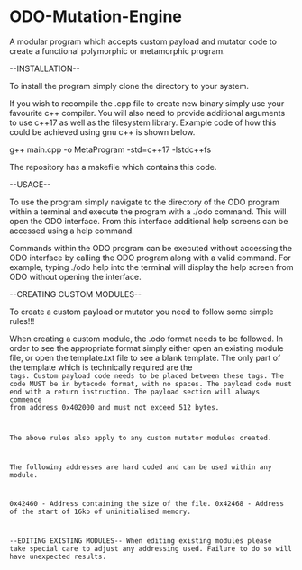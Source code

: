 # ODO-Mutation-Engine
A modular program which accepts custom payload and mutator code to create a functional polymorphic or metamorphic program.

--INSTALLATION--

To install the program simply clone the directory to your system. 

If you wish to recompile the .cpp file to create new binary simply use your favourite c++ compiler. You will also need to provide additional arguments to use c++17 as well as the filesystem library. Example code of how this could be achieved using gnu c++ is shown below.

g++ main.cpp -o MetaProgram -std=c++17 -lstdc++fs

The repository has a makefile which contains this code.


--USAGE--

To use the program simply navigate to the directory of the ODO program within a terminal and execute the program with a ./odo command. This will open the ODO interface. From this interface additional help screens can be accessed using a help command.

Commands within the ODO program can be executed without accessing the ODO interface by calling the ODO program along with a valid command. For example, typing ./odo help into the terminal will display the help screen from ODO without opening the interface.


--CREATING CUSTOM MODULES--

To create a custom payload or mutator you need to follow some simple rules!!!

When creating a custom module, the .odo format needs to be followed. In order to see the appropriate format simply either open an existing module file, or open the template.txt file to see a blank template. The only part of the template which is technically required are the <code> tags. Custom payload code needs to be placed between these tags. The code MUST be in bytecode format, with no spaces. The payload code must end with a return instruction. The payload section will always commence from address 0x402000 and must not exceed 512 bytes.

The above rules also apply to any custom mutator modules created.

The following addresses are hard coded and can be used within any module.

0x42460 - Address containing the size of the file.
0x42468 - Address of the start of 16kb of uninitialised memory.


--EDITING EXISTING MODULES--
When editing existing modules please take special care to adjust any addressing used. Failure to do so will have unexpected results.
